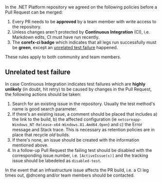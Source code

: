 In the .NET Platform repository we agreed on the following policies before a Pull Request can be merged:

1. Every PR needs to be **approved** by a team member with write access to the repository.
2. Unless changes aren't protected by **Continuous Integration** (CI), i.e. Markdown edits, CI must have run recently.
3. The **corefx-ci badge** which indicates that all legs run successfully must be **green**, except an [unrelated test failure](#unrelated-test-failure) happened.

These rules apply to both community and team members.

## Unrelated test failure
In case Continuous Integration indicates test failures which are **highly unlikely** (in doubt, hit retry) to be caused by changes in the Pull Request, the following actions should be taken:
1. Search for an existing issue in the repository. Usually the test method's name is good search parameter.
2. If there's an existing issue, a comment should be placed that includes a) the link to the build, b) the affected configuration (ie `netcoreapp-Windows_NT-Release-x64-Windows.81.Amd64.Open`) and c) the Error message and Stack trace. This is necessary as retention policies are in place that recycle _old_ builds. 
3. If there's none, an issue should be created with the information mentioned above.
4. In a follow-up Pull Request the failing test should be disabled with the corresponding issue number, i.e. `[ActiveIssue(x)]` and the tracking issue should be labedeled as `disabled-test`.

In the event that an infrastructure issue affects the PR build, i.e. a CI leg times out, @dnceng and/or team members should be contacted.
